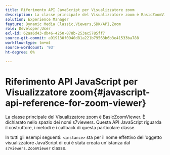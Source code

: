 ```yaml
---
title: Riferimento API JavaScript per Visualizzatore zoom
description: La classe principale del Visualizzatore zoom è BasicZoomViewer. È dichiarato nello spazio dei nomi s7viewers. Questa API JavaScript riguarda il costruttore, i metodi e i callback di questa particolare classe.
solution: Experience Manager
feature: Dynamic Media Classic,Viewers,SDK/API,Zoom
role: Developer,User
exl-id: 62aa6d43-db46-4250-878b-253ac5785ff7
source-git-commit: a919130f0940d81a221b79563b6b3e41533ba788
workflow-type: tm+mt
source-wordcount: '93'
ht-degree: 0%

---
```


# Riferimento API JavaScript per Visualizzatore zoom{#javascript-api-reference-for-zoom-viewer}

La classe principale del Visualizzatore zoom è BasicZoomViewer. È dichiarato nello spazio dei nomi s7viewers. Questa API JavaScript riguarda il costruttore, i metodi e i callback di questa particolare classe.

In tutti gli esempi seguenti: `<instance>` sta per il nome effettivo dell&#39;oggetto visualizzatore JavaScript di cui è stata creata un&#39;istanza dal `s7viewers.ZoomViewer` classe.
